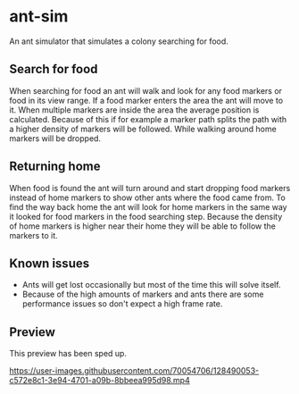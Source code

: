 # ant-sim
 An ant simulator that simulates a colony searching for food.
 
## Search for food
 When searching for food an ant will walk and look for any food markers or food in its view range.
 If a food marker enters the area the ant will move to it. When multiple markers are inside the area 
 the average position is calculated.
 Because of this if for example a marker path splits the path with a higher density of markers will be followed.
 While walking around home markers will be dropped.
 
## Returning home
 When food is found the ant will turn around and start dropping food markers instead of home markers to show other ants where the food came from.
 To find the way back home the ant will look for home markers in the same way it looked for food markers in the food searching step.
 Because the density of home markers is higher near their home they will be able to follow the markers to it.
 
## Known issues
 * Ants will get lost occasionally but most of the time this will solve itself.
 * Because of the high amounts of markers and ants there are some performance issues so don't expect a high frame rate.
 

## Preview
This preview has been sped up.

https://user-images.githubusercontent.com/70054706/128490053-c572e8c1-3e94-4701-a09b-8bbeea995d98.mp4
